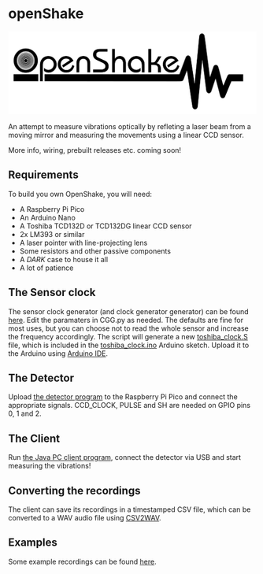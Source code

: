 # openShake
![OpenShake Logo](./Logo_OpenShake.svg)

An attempt to measure vibrations optically by refleting a laser beam from a moving mirror and measuring the movements using a linear CCD sensor.

More info, wiring, prebuilt releases etc. coming soon!

## Requirements
To build you own OpenShake, you will need:
+ A Raspberry Pi Pico
+ An Arduino Nano
+ A Toshiba TCD132D or TCD132DG linear CCD sensor
+ 2x LM393 or similar
+ A laser pointer with line-projecting lens
+ Some resistors and other passive components
+ A *DARK* case to house it all
+ A lot of patience

## The Sensor clock
The sensor clock generator (and clock generator generator) can be found [here](toshiba_clock). Edit the paramaters in CGG.py as needed. The defaults are fine for most uses, but you can choose not to read the whole sensor and increase the frequency accordingly.
The script will generate a new [toshiba_clock.S](toshiba_clock/toshiba_clock.S) file, which is included in the [toshiba_clock.ino](toshiba_clock/toshiba_clock.ino) Arduino sketch. Upload it to the Arduino using [Arduino IDE](https://www.arduino.cc/en/software).

## The Detector
Upload [the detector program](detector/sync) to the Raspberry Pi Pico and connect the appropriate signals. CCD_CLOCK, PULSE and SH are needed on GPIO pins 0, 1 and 2.

## The Client
Run [the Java PC client program](client), connect the detector via USB and start measuring the vibrations!

## Converting the recordings
The client can save its recordings in a timestamped CSV file, which can be converted to a WAV audio file using [CSV2WAV](csv2wav/csv2wav.py).

## Examples
Some example recordings can be found [here](tests).
